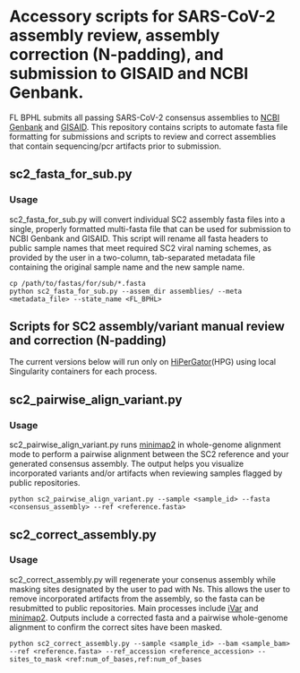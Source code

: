 # Accessory scripts for SARS-CoV-2 assembly review, assembly correction (N-padding), and submission to GISAID and NCBI Genbank.

FL BPHL submits all passing SARS-CoV-2 consensus assemblies to [NCBI Genbank](https://submit.ncbi.nlm.nih.gov/sarscov2/) and [GISAID](https://gisaid.org/). This repository contains scripts to automate fasta file formatting for submissions and scripts to review and correct assemblies that contain sequencing/pcr artifacts prior to submission.

## sc2_fasta_for_sub.py
### Usage
sc2_fasta_for_sub.py will convert individual SC2 assembly fasta files into a single, properly formatted multi-fasta file that can be used for submission to NCBI Genbank and GISAID. This script will rename all fasta headers to public sample names that meet required SC2 viral naming schemes, as provided by the user in a two-column, tab-separated metadata file containing the original sample name and the new sample name. 

```
cp /path/to/fastas/for/sub/*.fasta 
python sc2_fasta_for_sub.py --assem_dir assemblies/ --meta <metadata_file> --state_name <FL_BPHL>
```

## Scripts for SC2 assembly/variant manual review and correction (N-padding)

The current versions below will run only on [HiPerGator](https://www.rc.ufl.edu/about/hipergator/)(HPG) using local Singularity containers for each process.

## sc2_pairwise_align_variant.py
### Usage
sc2_pairwise_align_variant.py runs [minimap2](https://github.com/lh3/minimap2) in whole-genome alignment mode to perform a pairwise alignment between the SC2 reference and your generated consensus assembly. The output helps you visualize incorporated variants and/or artifacts when reviewing samples flagged by public repositories.
```
python sc2_pairwise_align_variant.py --sample <sample_id> --fasta <consensus_assembly> --ref <reference.fasta>
```
 
## sc2_correct_assembly.py
### Usage
sc2_correct_assembly.py will regenerate your consenus assembly while masking sites designated by the user to pad with Ns. This allows the user to remove incorporated artifacts from the assembly, so the fasta can be resubmitted to public repositories. Main processes include [iVar](https://github.com/andersen-lab/ivar) and [minimap2](https://github.com/lh3/minimap2). Outputs include a corrected fasta and a pairwise whole-genome alignment to confirm the correct sites have been masked.
```
python sc2_correct_assembly.py --sample <sample_id> --bam <sample_bam> --ref <reference.fasta> --ref_accession <reference_accession> --sites_to_mask <ref:num_of_bases,ref:num_of_bases
```

